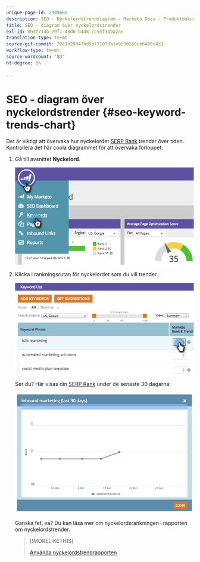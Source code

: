 ```yaml
---
unique-page-id: 2949680
description: SEO - Nyckelordstrenddiagram - Marketo Docs - Produktdokumentation
title: SEO - diagram över nyckelordstrender
exl-id: 093f713b-e9f1-48d6-b4d8-7c5ef349a2ae
translation-type: tm+mt
source-git-commit: 72e1d29347bd5b77107da1e9c30169cb6490c432
workflow-type: tm+mt
source-wordcount: '83'
ht-degree: 0%

---
```


# SEO - diagram över nyckelordstrender {#seo-keyword-trends-chart}

Det är viktigt att övervaka hur nyckelordet [SERP Rank](/help/marketo/product-docs/additional-apps/seo/understanding-seo/understanding-search-engine-optimization.md) trendar över tiden. Kontrollera det här coola diagrammet för att övervaka förloppet.

1. Gå till avsnittet **Nyckelord**.

   ![](assets/image2014-9-18-12-3a5-3a7.png)

1. Klicka i rankningsrutan för nyckelordet som du vill trender.

   ![](assets/image2014-9-18-12-3a5-3a11.png)

   Ser du? Här visas din [SERP Rank](/help/marketo/product-docs/additional-apps/seo/understanding-seo/understanding-search-engine-optimization.md) under de senaste 30 dagarna:

   ![](assets/image2014-9-18-12-3a5-3a14.png)

   Ganska fet, va? Du kan läsa mer om nyckelordsrankningen i rapporten om nyckelordstrender.

   >[!MORELIKETHIS]
   >
   >[Använda nyckelordstrendrapporten](../../../../product-docs/additional-apps/seo/reports/seo-use-the-keyword-trends-report.md)
